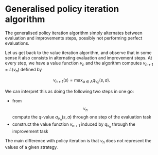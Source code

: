 # Generalised policy iteration algorithm

The generalised policy iteration algorithm simply alternates between evaluation and improvements steps, possibly not performing perfect evaluations.

Let us get back to the value iteration algorithm, and observe that in some sense it also consists in alternating evaluation and improvement steps.
At every step, we have a value function $v_n$ and the algorithm computes $v_{n+1} = L(v_n)$ defined by

$$
v_{n+1}(s) = \max_{a \in A} q_{v_n}(s,a).
$$

We can interpret this as doing the following two steps in one go:
* from $$v_n$$ compute the $q$-value $q_{v_n}(s,a)$ through one step of the evaluation task
* construct the value function $v_{n+1}$ induced by $q_{v_n}$ through the improvement task

The main difference with policy iteration is that $v_n$ does not represent the values of a given strategy.

